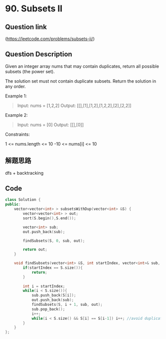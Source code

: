 # 90. Subsets II

## Question link
(https://leetcode.com/problems/subsets-ii/)

## Question Description
Given an integer array nums that may contain duplicates, return all possible subsets (the power set).

The solution set must not contain duplicate subsets. Return the solution in any order.

Example 1:

> Input: nums = [1,2,2]
> Output: [[],[1],[1,2],[1,2,2],[2],[2,2]]

Example 2:

> Input: nums = [0]
> Output: [[],[0]]

Constraints:

1 <= nums.length <= 10
-10 <= nums[i] <= 10

## 解题思路
dfs + backtracking

## Code
```c++
class Solution {
public:
    vector<vector<int> > subsetsWithDup(vector<int> &S) {
        vector<vector<int> > out;
        sort(S.begin(),S.end());

        vector<int> sub;
        out.push_back(sub);

        findSubsets(S, 0, sub, out);

        return out;
    }

    void findSubsets(vector<int> &S, int startIndex, vector<int>& sub, vector<vector<int> >& out){
        if(startIndex == S.size()){
            return;
        }
        
        int i = startIndex;
        while(i < S.size()){
            sub.push_back(S[i]);
            out.push_back(sub);
            findSubsets(S, i + 1, sub, out);
            sub.pop_back();
            i++;
            while(i < S.size() && S[i] == S[i-1]) i++; //avoid duplicates
        }
    }
};
```